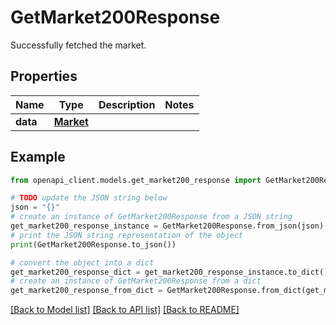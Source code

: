 # GetMarket200Response

Successfully fetched the market.

## Properties

Name | Type | Description | Notes
------------ | ------------- | ------------- | -------------
**data** | [**Market**](Market.md) |  | 

## Example

```python
from openapi_client.models.get_market200_response import GetMarket200Response

# TODO update the JSON string below
json = "{}"
# create an instance of GetMarket200Response from a JSON string
get_market200_response_instance = GetMarket200Response.from_json(json)
# print the JSON string representation of the object
print(GetMarket200Response.to_json())

# convert the object into a dict
get_market200_response_dict = get_market200_response_instance.to_dict()
# create an instance of GetMarket200Response from a dict
get_market200_response_from_dict = GetMarket200Response.from_dict(get_market200_response_dict)
```
[[Back to Model list]](../README.md#documentation-for-models) [[Back to API list]](../README.md#documentation-for-api-endpoints) [[Back to README]](../README.md)


